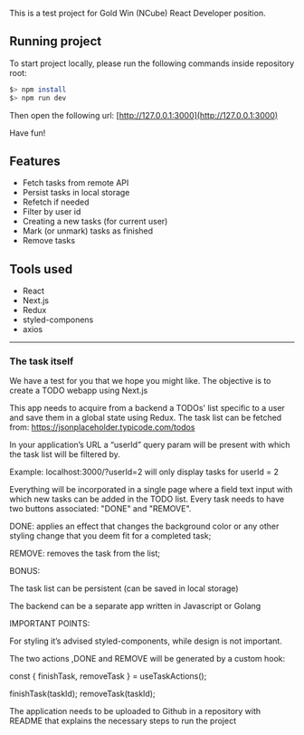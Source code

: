 This is a test project for Gold Win (NCube) React Developer position.

## Running project

To start project locally, please run the following commands inside repository root:

```bash
$> npm install
$> npm run dev
```

Then open the following url: [http://127.0.0.1:3000](http://127.0.0.1:3000)

Have fun!

## Features

- Fetch tasks from remote API
- Persist tasks in local storage
- Refetch if needed
- Filter by user id
- Creating a new tasks (for current user)
- Mark (or unmark) tasks as finished
- Remove tasks
## Tools used

- React
- Next.js
- Redux
- styled-componens
- axios

---
### The task itself

We have a test for you that we hope you might like. The objective is to create a TODO webapp using Next.js

This app needs to acquire from a backend a TODOs' list specific to a user and save them in a global state using Redux. The task list can be fetched from: https://jsonplaceholder.typicode.com/todos

In your application’s URL a “userId” query param will be present with which the task list will be filtered by.

Example: localhost:3000/?userId=2 will only display tasks for userId = 2

Everything will be incorporated in a single page where a field text input with which new tasks can be added in the TODO list. Every task needs to have two buttons associated: "DONE" and "REMOVE".

DONE: applies an effect that changes the background color or any other styling change that you deem fit for a completed task;

REMOVE: removes the task from the list;

BONUS:

The task list can be persistent (can be saved in local storage)

The backend can be a separate app written in Javascript or Golang

IMPORTANT POINTS:

For styling it’s advised styled-components, while design is not important.

The two actions ,DONE and REMOVE will be generated by a custom hook:

const { finishTask, removeTask } = useTaskActions();

finishTask(taskId);
removeTask(taskId);

The application needs to be uploaded to Github in a repository with README that explains the necessary steps to run the project
